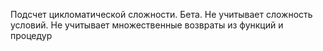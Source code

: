 Подсчет цикломатической сложности. Бета. Не учитывает сложность условий. Не учитывает множественные возвраты из функций и процедур
